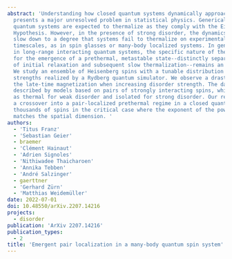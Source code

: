 ```yaml
---
abstract: 'Understanding how closed quantum systems dynamically approach thermal equilibrium
  presents a major unresolved problem in statistical physics. Generically, non-integrable
  quantum systems are expected to thermalize as they comply with the Eigenstate Thermalization
  Hypothesis. However, in the presence of strong disorder, the dynamics can possibly
  slow down to a degree that systems fail to thermalize on experimentally accessible
  timescales, as in spin glasses or many-body localized systems. In general, particularly
  in long-range interacting quantum systems, the specific nature of the disorder necessary
  for the emergence of a prethermal, metastable state--distinctly separating the timescales
  of initial relaxation and subsequent slow thermalization--remains an open question.
  We study an ensemble of Heisenberg spins with a tunable distribution of random coupling
  strengths realized by a Rydberg quantum simulator. We observe a drastic change in
  the late-time magnetization when increasing disorder strength. The data is well
  described by models based on pairs of strongly interacting spins, which are treated
  as thermal for weak disorder and isolated for strong disorder. Our results indicate
  a crossover into a pair-localized prethermal regime in a closed quantum system of
  thousands of spins in the critical case where the exponent of the power law interaction
  matches the spatial dimension. '
authors:
  - 'Titus Franz'
  - 'Sebastian Geier'
  - braemer
  - 'Clément Hainaut'
  - 'Adrien Signoles'
  - 'Nithiwadee Thaicharoen'
  - 'Annika Tebben'
  - 'André Salzinger'
  - gaerttner
  - 'Gerhard Zürn'
  - 'Matthias Weidemüller'
date: 2022-07-01
doi: 10.48550/arXiv.2207.14216
projects:
  - disorder
publication: 'ArXiv 2207.14216'
publication_types:
  - 2
title: 'Emergent pair localization in a many-body quantum spin system'
---
```

